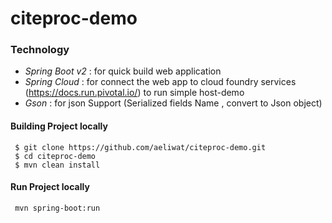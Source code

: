 # citeproc-demo

### Technology 

 - *Spring Boot v2* : for quick build web application 
 - *Spring Cloud* : for connect the web app to cloud foundry services (https://docs.run.pivotal.io/) to run simple host-demo
 - *Gson* : for json Support (Serialized fields Name , convert to Json object) 
 
 #### Building Project locally
     $ git clone https://github.com/aeliwat/citeproc-demo.git
     $ cd citeproc-demo
     $ mvn clean install
 
 #### Run Project locally  
     mvn spring-boot:run    
    
